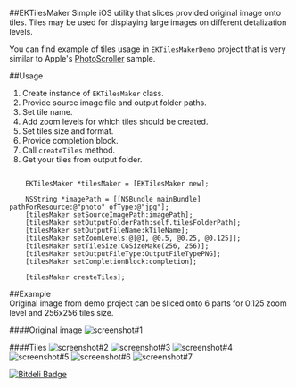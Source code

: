 ##EKTilesMaker
Simple iOS utility that slices provided original image onto tiles. Tiles may be used for displaying large images on different detalization levels.

You can find example of tiles usage in `EKTilesMakerDemo` project that is very similar to Apple's [PhotoScroller](https://developer.apple.com/library/ios/samplecode/photoscroller/Introduction/Intro.html) sample.  


##Usage
1. Create instance of `EKTilesMaker` class. 
2. Provide source image file and output folder paths.
3. Set tile name.
4. Add zoom levels for which tiles should be created.
5. Set tiles size and format.
6. Provide completion block.
7. Call `createTiles` method.
8. Get your tiles from output folder.
<pre><code>  
	EKTilesMaker *tilesMaker = [EKTilesMaker new];  
	
	NSString *imagePath = [[NSBundle mainBundle] pathForResource:@"photo" ofType:@"jpg"];
    [tilesMaker setSourceImagePath:imagePath];
    [tilesMaker setOutputFolderPath:self.tilesFolderPath];
    [tilesMaker setOutputFileName:kTileName];
    [tilesMaker setZoomLevels:@[@1, @0.5, @0.25, @0.125]];
    [tilesMaker setTileSize:CGSizeMake(256, 256)];
    [tilesMaker setOutputFileType:OutputFileTypePNG];
    [tilesMaker setCompletionBlock:completion];
    
    [tilesMaker createTiles];
</code></pre>  
  
##Example  
Original image from demo project can be sliced onto 6 parts for 0.125 zoom level and 256x256 tiles size.

####Original image
![screenshot#1](https://github.com/kirpichenko/EKTilesMaker/EKTilesMakerDemo/EKTilesMakerDemo/Resources/photo_small.jpg)

####Tiles
![screenshot#2](https://github.com/kirpichenko/EKTilesMaker/README/tile_125_0_0.png) 
![screenshot#3](https://github.com/kirpichenko/EKTilesMaker/README/tile_125_0_1.png)
![screenshot#4](https://github.com/kirpichenko/EKTilesMaker/README/tile_125_0_2.png)
![screenshot#5](https://github.com/kirpichenko/EKTilesMaker/README/tile_125_1_0.png) 
![screenshot#6](https://github.com/kirpichenko/EKTilesMaker/README/tile_125_1_1.png)
![screenshot#7](https://github.com/kirpichenko/EKTilesMaker/README/tile_125_1_2.png)

[![Bitdeli Badge](https://d2weczhvl823v0.cloudfront.net/kirpichenko/ektilesmaker/trend.png)](https://bitdeli.com/free "Bitdeli Badge")

